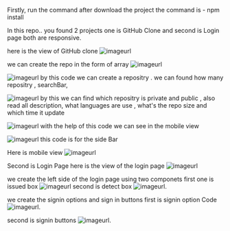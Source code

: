 Firstly, run the command after download the project the command is - npm install

In this repo.. you found 2 projects one is GitHub Clone and second is Login page both are responsive.

here is the view of GitHub clone
 ![imageurl](https://github.com/Harshit001-ctrl/codeAnt/blob/edc2c0d299e786f84a3e8bac9be6116908940a48/github.png)

we can create the repo in the form of array
 ![imageurl](https://github.com/Harshit001-ctrl/codeAnt/blob/36703608e102bb101e660ca60985427fe34dc47f/create%20repo.png)

![imageurl](https://github.com/Harshit001-ctrl/codeAnt/blob/75f0d2fead3a27b076c55b1314c447b0ee44135d/Repo%20code.png)
by this code we can create a repositry . we can found how many repositry , searchBar, 

![imageurl](https://github.com/Harshit001-ctrl/codeAnt/blob/9075bc5f71626ce655dc9b94451a6037ae8dd7eb/Repo%20Info.png)
by this we can find which repositry is private and public , also read all description, what languages are use , what's the repo size and which time it update

![imageurl](https://github.com/Harshit001-ctrl/codeAnt/blob/9075bc5f71626ce655dc9b94451a6037ae8dd7eb/Repo%20Info.png)
with the help of this code we can see in the mobile view

![imageurl](https://github.com/Harshit001-ctrl/codeAnt/blob/9075bc5f71626ce655dc9b94451a6037ae8dd7eb/SideBar%20Code.png)
this code is for the side Bar

   Here is mobile view
![imageurl](https://github.com/Harshit001-ctrl/codeAnt/blob/7a207288b557288bb3a0e6ef13f4839aded1bb53/Mobile%20view.png)



Second is Login Page 
here is the view of the login page 
![imageurl](https://github.com/Harshit001-ctrl/codeAnt/blob/36703608e102bb101e660ca60985427fe34dc47f/login.png)

we create the left side of the login page using two componets first one is 
issued box
![imageurl](https://github.com/Harshit001-ctrl/codeAnt/blob/36703608e102bb101e660ca60985427fe34dc47f/issue%20box.png)
second is detect box
![imageurl](https://github.com/Harshit001-ctrl/codeAnt/blob/36703608e102bb101e660ca60985427fe34dc47f/detect.png).

we create the signin options and sign in buttons
first is signin option  Code
![imageurl](https://github.com/Harshit001-ctrl/codeAnt/blob/36703608e102bb101e660ca60985427fe34dc47f/Sign%20option.png).

second is signin buttons
![imageurl](https://github.com/Harshit001-ctrl/codeAnt/blob/36703608e102bb101e660ca60985427fe34dc47f/sign%20button.png).





